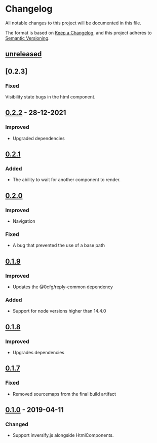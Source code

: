 # Changelog

All notable changes to this project will be documented in this file.

The format is based on [Keep a Changelog](https://keepachangelog.com/en/1.0.0/),
and this project adheres to [Semantic Versioning](https://semver.org/spec/v2.0.0.html).

## [unreleased]

## [0.2.3]

### Fixed
Visibility state bugs in the html component.

## [0.2.2] - 28-12-2021

### Improved

- Upgraded dependencies

## [0.2.1]

### Added

- The ability to wait for another component to render.

## [0.2.0]

### Improved
- Navigation

### Fixed
- A bug that prevented the use of a base path


## [0.1.9]

### Improved

- Updates the @0cfg/reply-common dependency

### Added

- Support for node versions higher than 14.4.0

## [0.1.8]

### Improved

- Upgrades dependencies

## [0.1.7]

### Fixed

- Removed sourcemaps from the final build artifact

## [0.1.0] - 2019-04-11

### Changed

- Support inversify.js alongside HtmlComponents.

[unreleased]: https://github.com/0cfg/0cfg-ui/compare/v0.2.3..HEAD
[0.2.2]: https://github.com/0cfg/0cfg-ui/releases/tag/v0.2.3
[0.2.2]: https://github.com/0cfg/0cfg-ui/releases/tag/v0.2.2
[0.2.1]: https://github.com/0cfg/0cfg-ui/releases/tag/v0.2.1
[0.2.0]: https://github.com/0cfg/0cfg-ui/releases/tag/v0.2.0
[0.1.9]: https://github.com/0cfg/0cfg-ui/releases/tag/v0.1.9
[0.1.8]: https://github.com/0cfg/0cfg-ui/releases/tag/v0.1.8
[0.1.7]: https://github.com/0cfg/0cfg-ui/releases/tag/v0.1.7
[0.1.0]: https://github.com/0cfg/0cfg-ui/releases/tag/v0.1.0
